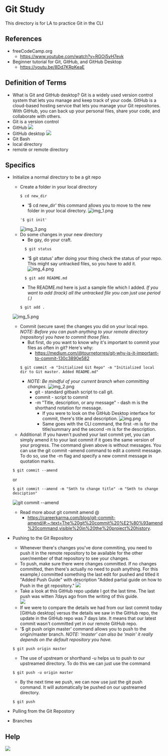 # Git Study
This directory is for LA to practice Git in the CLI

## References
- freeCodeCamp.org 
  - https://www.youtube.com/watch?v=RGOj5yH7evk 
- Beginner tutorial for Git, GitHub, and GitHub Desktop
  - https://youtu.be/8Dd7KRpKeaE 

## Definition of Terms
- What is Git and GitHub desktop?
Git is a widely used version control system that lets you manage and keep track of your code. GitHub is a cloud-based hosting service that lets you manage your Git repositories. With GitHub, you can back up your personal files, share your code, and collaborate with others.
- Git is a version control 
- GitHub
  ![](images/img_10.png)
- GitHub desktop
  ![](images/img_9.png)
- Git Bash
- local directory
- remote or remote directory

## Specifics
- Initialize a normal directory to be a git repo
  - Create a folder in your local directory
    ~~~
    $ cd new_dir
    ~~~
    - '$ cd new_dir' this command allows you to move to the new folder in your local directory.
    ![img_1.png](images/img_1.png)
    ~~~
    '$ git init'
    ~~~
    ![img_3.png](images/img_3.png)
  - Do some changes in your new directory
    - Be gay, do your craft.
    ~~~
      $ git status
    ~~~
    - '$ git status' after doing your thing check the status of your repo. This might say untracked files, so you have to add it.
    ![img_4.png](images/img_4.png)
    ~~~
      $ git add README.md
    ~~~
    - The README.md here is just a sample file which I added. *If you want to add (track) all the untracked file you can just use period (.)*
    ~~~
    $ git add .
    ~~~
  ![img_5.png](images/img_5.png)
  - Commit (secure save) the changes you did on your local repo. *NOTE: Before you can push anything to your remote directory (repository) you have to commit those files.*
    - But first, do you want to know why it's important to commit your files as often in git? Here's why: 
      - https://medium.com/@tournetorres/git-why-is-it-important-to-commit-130c3890e582
    ~~~
    $ git commit -m "Initialized Git Repo" -m "Initialized local dir to Git master. Added README.md"
    ~~~
    - *NOTE: Be mindful of your current branch when committing changes.*
    ![img_2.png](images/img_2.png)
      - git - standard gitbash script to call git.
      - commit - script to commit
      - -m "Title, description, or any message" - dash m is the shorthand notation for message. 
        - If you were to look on the GitHub Desktop interface for commit, there's title and description. 
      ![img.png](images/img.png)
        - Same goes with the CLI command, the first -m is for the title/summary and the second -m is for the description.
  - Additional: If you haven't pushed your last commit yet, you can simply amend it to your last commit if it goes the same version of your progress. The command given above is without messages. You can use the git commit –amend command to edit a commit message. To do so, use the -m flag and specify a new commit message in quotation marks.
  ~~~
  $ git commit --amend
  ~~~
  or
  ~~~
  $ git commit --amend -m "Smth to change title" -m "Smth to change desciption"
  ~~~
  ![git commit --amend](images/img_6.png)
    - Read more about git commit amend @
      - https://careerkarma.com/blog/git-commit-amend/#:~:text=The%20git%20commit%20%E2%80%93amend%20command,visible%20in%20the%20project%20history.
- Pushing to the Git Repository
  - Whenever there's changes you've done commiting, you need to push it in the remote repository to be available for the other user/member of that repository to see your changes. 
  - To push, make sure there were changes committed. If no changes committed, then there's actually no need to push anything. For this example,I committed something the last edit for pushed and titled it "Added Push Guide" with description "Added partial guide on how to Push in the git repository."
![](images/img_8.png)
  - Take a look at this GitHub repo update I got the last time. The last push was witten 7days ago from the writing of this guide.  
![](images/img_7.png)
  - If we were to compare the details we had from our last commit today [GitHub desktop] versus the details we saw in the GitHub repo, the update in the GitHub repo was 7 days late. It means that our latest commit wasn't committed yet in our remote GitHub repo. 
  - '$ git push origin master' command allows you to push to the origin/master branch. *NOTE: 'master' can also be 'main' it really depends on the default repository you have.*
  ~~~
  $ git push origin master
  ~~~
  - The use of upstream or shorthand -u helps us to push to our upstreamed directory. To do this we can just use the command 
  ~~~
  $ git push -u origin master 
  ~~~
  - By the next time we push, we can now use just the git push command. It will automatically be pushed on our upstreamed directory.
  ~~~
  $ git push
  ~~~
  
- Pulling from the Git Repostory
- Branches


## Help
![](images/img_11.png)